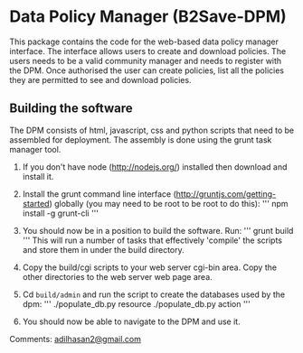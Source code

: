 # Data Policy Manager (B2Save-DPM)
This package contains the code for the web-based data policy manager interface.
The interface allows users to create and download policies. The users needs
to be a valid community manager and needs to register with the DPM. Once
authorised the user can create policies, list all the policies they are
permitted to see and download policies.

## Building the software
The DPM consists of html, javascript, css and python scripts that need
to be assembled for deployment. The assembly is done using the grunt
task manager tool.

1. If you don't have node (http://nodejs.org/) installed then download and
   install it.
2. Install the grunt command line interface
   (http://gruntjs.com/getting-started) globally (you may need to be root to
   be root to do this): 
'''
npm install -g grunt-cli
'''
3. You should now be in a position to build the software. Run:
'''
grunt build
'''
This will run a number of tasks that effectively 'compile' the scripts
and store them in under the build directory.

4. Copy the build/cgi scripts to your web server cgi-bin area. Copy the other directories
   to the web server web page area.
5. Cd `build/admin` and run the script to create the databases used by the dpm:
'''
./populate_db.py resource
./populate_db.py action
'''
6. You should now be able to navigate to the DPM and use it.

Comments:
adilhasan2@gmail.com
